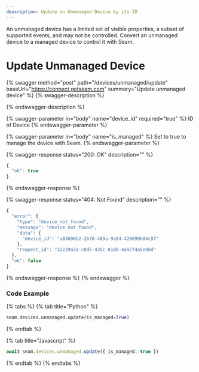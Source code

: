 ```yaml
---
description: Update an Unmanaged Device by its ID
---
```


An unmanaged device has a limited set of visible properties, a subset of supported events, and may not be controlled. 
Convert an unmanaged device to a managed device to control it with Seam.

# Update Unmanaged Device

{% swagger method="post" path="/devices/unmanaged/update" baseUrl="https://connect.getseam.com" summary="Update unmanaged device" %}
{% swagger-description %}

{% endswagger-description %}

{% swagger-parameter in="body" name="device_id" required="true" %}
ID of Device
{% endswagger-parameter %}

{% swagger-parameter in="body" name="is_managed" %}
Set to true to manage the device with Seam.
{% endswagger-parameter %}

{% swagger-response status="200: OK" description="" %}
```javascript
{
  "ok": true
}
```
{% endswagger-response %}

{% swagger-response status="404: Not Found" description="" %}
```javascript
{
  "error": {
    "type": "device_not_found",
    "message": "device not found",
    "data": {
      "device_id": "a83690b2-2b70-409a-9a94-426699b84c97"
    },
    "request_id": "32239a33-c0d5-435c-816b-4a9274a5e66d"
  },
  "ok": false
}
```
{% endswagger-response %}
{% endswagger %}

### Code Example

{% tabs %}
{% tab title="Python" %}
```python
seam.devices.unmanaged.update(is_managed=True)
```
{% endtab %}

{% tab title="Javascript" %}
```typescript
await seam.devices.unmanaged.update({ is_managed: true })
```
{% endtab %}
{% endtabs %}
